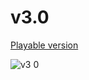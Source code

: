 # v3.0
[Playable version](http://version-three.s3-website-us-east-1.amazonaws.com)

![v3 0](https://github.com/user-attachments/assets/2679c27b-2813-4b2c-ad3b-98a7716dd38c)
